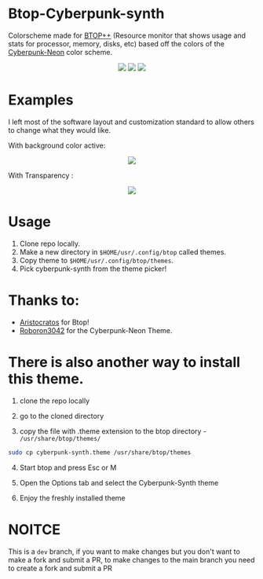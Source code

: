 # Btop-Cyberpunk-synth
Colorscheme made for [BTOP++](https://github.com/aristocratos/btop) (Resource monitor that shows usage and stats for processor, memory, disks, etc) based off the colors of the [Cyberpunk-Neon](https://github.com/Roboron3042/Cyberpunk-Neon) color scheme.


<p align="center">
    <a href="https://github.com/Umbragloom/Btop-Cyberpunk-synth/stargazers"><img src="https://img.shields.io/github/stars/Umbragloom/Btop-Cyberpunk-synth?colorA=363a4f&colorB=b7bdf8&style=for-the-badge"></a>
    <a href="https://github.com/Umbragloom/Btop-Cyberpunk-synth/issues"><img src="https://img.shields.io/github/issues/Umbragloom/Btop-Cyberpunk-synth?colorA=363a4f&colorB=f5a97f&style=for-the-badge"></a>
    <a href="https://github.com/Umbragloom/Btop-Cyberpunk-synth/contributors"><img src="https://img.shields.io/github/contributors/Umbragloom/Btop-Cyberpunk-synth?colorA=363a4f&colorB=a6da95&style=for-the-badge"></a>
</p>

# Examples
I left most of the software layout and customization standard to allow others to change what they would like. 

With background color active:

<p align="center">
<img src="https://raw.githubusercontent.com/Umbragloom/Btop-Cyberpunk-synth/main/assets/Cyberpunk_Theme_Full_Background.png"/>
</p>

With Transparency :

<p align="center">
<img src="https://raw.githubusercontent.com/Umbragloom/Btop-Cyberpunk-synth/main/assets/Cyberpunk_Theme_Transparent_Background.png"/>
</p>

# Usage

1. Clone repo locally.
2. Make a new directory in `$HOME/usr/.config/btop` called themes.
3. Copy theme to `$HOME/usr/.config/btop/themes`.
4. Pick cyberpunk-synth from the theme picker!

# Thanks to:
- [Aristocratos](https://github.com/aristocratos) for Btop!
- [Roboron3042](https://github.com/Roboron3042) for the Cyberpunk-Neon Theme. 

# There is also another way to install this theme.

1. clone the repo locally

2. go to the cloned directory

3. copy the file with .theme extension to the btop directory - `/usr/share/btop/themes/`

```bash
sudo cp cyberpunk-synth.theme /usr/share/btop/themes
```
4. Start btop and press Esc or M 

5. Open the Options tab and select the Cyberpunk-Synth theme

6. Enjoy the freshly installed theme


# NOITCE

This is a `dev` branch, if you want to make changes but you don't want to make a fork and submit a PR, to make changes to the main branch you need to create a fork and submit a PR